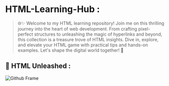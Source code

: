 # HTML-Learning-Hub :

> 🌐✨ Welcome to my HTML learning repository! Join me on this thrilling journey into the heart of web development. From crafting pixel-perfect structures to unleashing the magic of hyperlinks and beyond, this collection is a treasure trove of HTML insights. Dive in, explore, and elevate your HTML game with practical tips and hands-on examples. Let's shape the digital world together! 🚀

## 🎯 HTML Unleashed :
  ![Github Frame](https://github.com/C-Logesh-Perumal-29/HTML-Learning-Hub/assets/125385633/c89a6d78-5080-48a3-a669-bdff6cb6f033)
